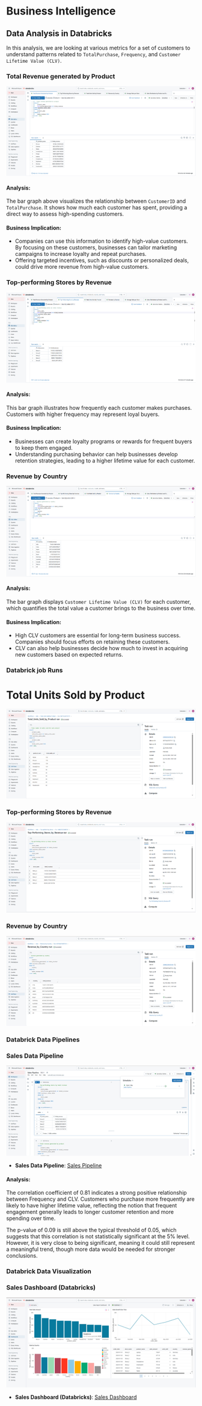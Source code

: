 # Business Intelligence
## Data Analysis in Databricks

In this analysis, we are looking at various metrics for a set of customers to understand patterns related to `TotalPurchase`, `Frequency`, and `Customer Lifetime Value (CLV)`.

### Total Revenue generated by Product
![Total Revenue generated by Product](https://github.com/lewis-hue/BusinessIntelligence/blob/main/Total%20Revenue%20Generated%20by%20Product.png)

#### Analysis:
The bar graph above visualizes the relationship between `CustomerID` and `TotalPurchase`. It shows how much each customer has spent, providing a direct way to assess high-spending customers.

#### Business Implication:
- Companies can use this information to identify high-value customers. By focusing on these customers, businesses can tailor marketing campaigns to increase loyalty and repeat purchases.
- Offering targeted incentives, such as discounts or personalized deals, could drive more revenue from high-value customers.

### Top-performing Stores by Revenue
![Top-performing stores by revenue](https://github.com/lewis-hue/BusinessIntelligence/blob/main/Top-Performing%20Stores%20by%20Revenue.png)

#### Analysis:
This bar graph illustrates how frequently each customer makes purchases. Customers with higher frequency may represent loyal buyers.

#### Business Implication:
- Businesses can create loyalty programs or rewards for frequent buyers to keep them engaged.
- Understanding purchasing behavior can help businesses develop retention strategies, leading to a higher lifetime value for each customer.

### Revenue by Country
![Revenue by Country](https://github.com/lewis-hue/BusinessIntelligence/blob/main/Revenue%20by%20Country.png)

#### Analysis:
The bar graph displays `Customer Lifetime Value (CLV)` for each customer, which quantifies the total value a customer brings to the business over time.

#### Business Implication:
- High CLV customers are essential for long-term business success. Companies should focus efforts on retaining these customers.
- CLV can also help businesses decide how much to invest in acquiring new customers based on expected returns.

### Databrick job Runs


# Total Units Sold by Product
![Total Units Sold](https://github.com/lewis-hue/BusinessIntelligence/blob/main/Total_Units_Sold_by_Product%20run.png)


### Top-performing Stores by Revenue
![Top-performing Stores by Revenue](https://github.com/lewis-hue/BusinessIntelligence/blob/main/Top-Performing_Stores_by_Revenue%20run.png)


### Revenue by Country
![Revenue by Country](https://github.com/lewis-hue/BusinessIntelligence/blob/main/Revenue_by_Country%20run.png)

### Databrick Data Pipelines

### Sales Data Pipeline
![Sales pipeline](https://github.com/lewis-hue/BusinessIntelligence/blob/main/Sales%20Data%20Pipeline.png)

- **Sales Data Pipeline**: [Sales Pipeline](https://adb-1725146873610557.17.azuredatabricks.net/editor/notebooks/1331195736317581?o=1725146873610557)
  
#### Analysis:
The correlation coefficient of 0.81 indicates a strong positive relationship between Frequency and CLV. Customers who purchase more frequently are likely to have higher lifetime value, reflecting the notion that frequent engagement generally leads to longer customer retention and more spending over time.

The p-value of 0.09 is still above the typical threshold of 0.05, which suggests that this correlation is not statistically significant at the 5% level. However, it is very close to being significant, meaning it could still represent a meaningful trend, though more data would be needed for stronger conclusions.

### Databrick Data Visualization

### Sales Dashboard (Databricks)
![Sales Dashboard](https://github.com/lewis-hue/BusinessIntelligence/blob/main/Sales%20Dashboard%20(Databricks).png)

- **Sales Dashboard (Databricks)**: [Sales Dashboard](https://adb-1725146873610557.17.azuredatabricks.net/dashboardsv3/01f0144f8e891796b011d102c979064a/published?o=1725146873610557)
```{r}
